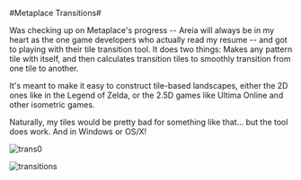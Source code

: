 #Metaplace Transitions#

Was checking up on Metaplace's progress -- Areia will always be in my heart as the one game developers who actually read my resume -- and got to playing with their tile transition tool. It does two things: Makes any pattern tile with itself, and then calculates transition tiles to smoothly transition from one tile to another.

It's meant to make it easy to construct tile-based landscapes, either the 2D ones like in the Legend of Zelda, or the 2.5D games like Ultima Online and other isometric games.

Naturally, my tiles would be pretty bad for something like that... but the tool does work. And in Windows or OS/X!

![](http://westkarana.com/wp-content/uploads/2008/08/trans0.jpg "trans0")

![](http://westkarana.com/wp-content/uploads/2008/08/transitions.jpg "transitions")


